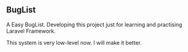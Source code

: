 ## BugList

A Easy BugList.  Developing this project just for learning and practising Laravel Framework.

 This system is very low-level now. I will make it better.

